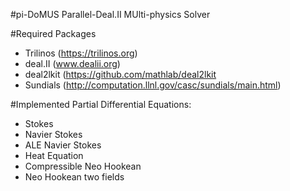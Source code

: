 #pi-DoMUS
Parallel-Deal.II MUlti-physics Solver

#Required Packages
- Trilinos  (https://trilinos.org)
- deal.II   (www.dealii.org)
- deal2lkit (https://github.com/mathlab/deal2lkit
- Sundials  (http://computation.llnl.gov/casc/sundials/main.html)

#Implemented Partial Differential Equations:
- Stokes
- Navier Stokes
- ALE Navier Stokes
- Heat Equation
- Compressible Neo Hookean
- Neo Hookean two fields
